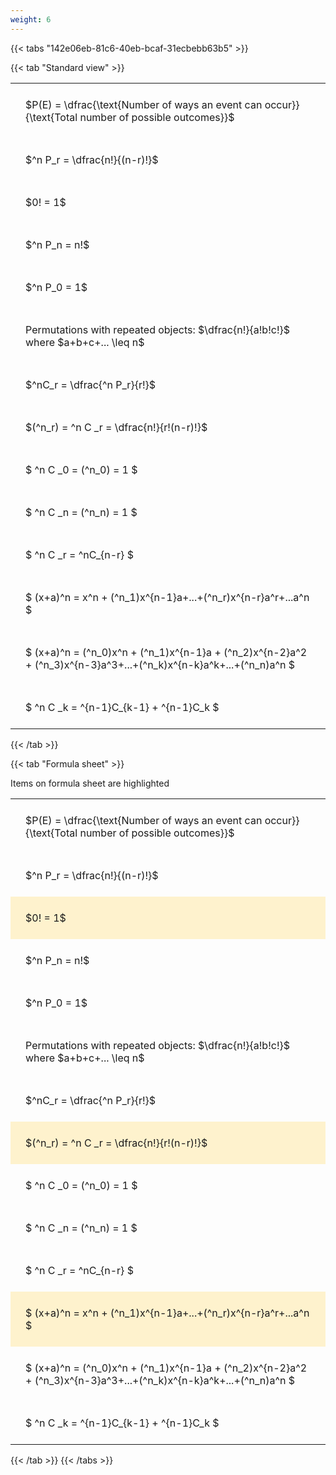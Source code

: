 ```yaml
---
weight: 6
---
```


{{< tabs "142e06eb-81c6-40eb-bcaf-31ecbebb63b5" >}}

{{< tab "Standard view" >}}

<style type="text/css">
#T_6e241 th.col_heading {
  text-align: left;
  font-size: 1em;
}
#T_6e241 td {
  text-align: left;
  font-size: 1em;
  padding: 1.5em;
}
</style>
<table id="T_6e241">
  <thead>
  </thead>
  <tbody>
    <tr>
      <td id="T_6e241_row0_col0" class="data row0 col0" >$P(E) = \dfrac{\text{Number of ways an event can occur}}{\text{Total number of possible outcomes}}$</td>
    </tr>
    <tr>
      <td id="T_6e241_row1_col0" class="data row1 col0" >$^n P_r = \dfrac{n!}{(n-r)!}$</td>
    </tr>
    <tr>
      <td id="T_6e241_row2_col0" class="data row2 col0" >$0! = 1$</td>
    </tr>
    <tr>
      <td id="T_6e241_row3_col0" class="data row3 col0" >$^n P_n = n!$</td>
    </tr>
    <tr>
      <td id="T_6e241_row4_col0" class="data row4 col0" >$^n P_0 = 1$</td>
    </tr>
    <tr>
      <td id="T_6e241_row5_col0" class="data row5 col0" >Permutations with repeated objects: $\dfrac{n!}{a!b!c!}$ where $a+b+c+... \leq n$</td>
    </tr>
    <tr>
      <td id="T_6e241_row6_col0" class="data row6 col0" >$^nC_r = \dfrac{^n P_r}{r!}$</td>
    </tr>
    <tr>
      <td id="T_6e241_row7_col0" class="data row7 col0" >$(^n_r) = ^n C _r = \dfrac{n!}{r!(n-r)!}$</td>
    </tr>
    <tr>
      <td id="T_6e241_row8_col0" class="data row8 col0" >$ ^n C _0 = (^n_0) = 1 $</td>
    </tr>
    <tr>
      <td id="T_6e241_row9_col0" class="data row9 col0" >$ ^n C _n = (^n_n) = 1 $</td>
    </tr>
    <tr>
      <td id="T_6e241_row10_col0" class="data row10 col0" >$ ^n C _r = ^nC_{n-r} $</td>
    </tr>
    <tr>
      <td id="T_6e241_row11_col0" class="data row11 col0" >$ (x+a)^n = x^n + (^n_1)x^{n-1}a+...+(^n_r)x^{n-r}a^r+...a^n    $</td>
    </tr>
    <tr>
      <td id="T_6e241_row12_col0" class="data row12 col0" >$ (x+a)^n = (^n_0)x^n + (^n_1)x^{n-1}a + (^n_2)x^{n-2}a^2 + (^n_3)x^{n-3}a^3+...+(^n_k)x^{n-k}a^k+...+(^n_n)a^n $</td>
    </tr>
    <tr>
      <td id="T_6e241_row13_col0" class="data row13 col0" >$ ^n C _k = ^{n-1}C_{k-1} + ^{n-1}C_k $</td>
    </tr>
  </tbody>
</table>
{{< /tab >}}

{{< tab "Formula sheet" >}}

Items on formula sheet are highlighted 
<br>
<style type="text/css">
#T_6fb97 th.col_heading {
  text-align: left;
  font-size: 1em;
}
#T_6fb97 td {
  text-align: left;
  font-size: 1em;
  padding: 1.5em;
}
#T_6fb97_row0_col0, #T_6fb97_row1_col0, #T_6fb97_row3_col0, #T_6fb97_row4_col0, #T_6fb97_row5_col0, #T_6fb97_row6_col0, #T_6fb97_row8_col0, #T_6fb97_row9_col0, #T_6fb97_row10_col0, #T_6fb97_row12_col0, #T_6fb97_row13_col0 {
  background-color: rgba(0,0,0,0);
}
#T_6fb97_row2_col0, #T_6fb97_row7_col0, #T_6fb97_row11_col0 {
  background-color: rgba(255,194,10, 0.2);
}
</style>
<table id="T_6fb97">
  <thead>
  </thead>
  <tbody>
    <tr>
      <td id="T_6fb97_row0_col0" class="data row0 col0" >$P(E) = \dfrac{\text{Number of ways an event can occur}}{\text{Total number of possible outcomes}}$</td>
    </tr>
    <tr>
      <td id="T_6fb97_row1_col0" class="data row1 col0" >$^n P_r = \dfrac{n!}{(n-r)!}$</td>
    </tr>
    <tr>
      <td id="T_6fb97_row2_col0" class="data row2 col0" >$0! = 1$</td>
    </tr>
    <tr>
      <td id="T_6fb97_row3_col0" class="data row3 col0" >$^n P_n = n!$</td>
    </tr>
    <tr>
      <td id="T_6fb97_row4_col0" class="data row4 col0" >$^n P_0 = 1$</td>
    </tr>
    <tr>
      <td id="T_6fb97_row5_col0" class="data row5 col0" >Permutations with repeated objects: $\dfrac{n!}{a!b!c!}$ where $a+b+c+... \leq n$</td>
    </tr>
    <tr>
      <td id="T_6fb97_row6_col0" class="data row6 col0" >$^nC_r = \dfrac{^n P_r}{r!}$</td>
    </tr>
    <tr>
      <td id="T_6fb97_row7_col0" class="data row7 col0" >$(^n_r) = ^n C _r = \dfrac{n!}{r!(n-r)!}$</td>
    </tr>
    <tr>
      <td id="T_6fb97_row8_col0" class="data row8 col0" >$ ^n C _0 = (^n_0) = 1 $</td>
    </tr>
    <tr>
      <td id="T_6fb97_row9_col0" class="data row9 col0" >$ ^n C _n = (^n_n) = 1 $</td>
    </tr>
    <tr>
      <td id="T_6fb97_row10_col0" class="data row10 col0" >$ ^n C _r = ^nC_{n-r} $</td>
    </tr>
    <tr>
      <td id="T_6fb97_row11_col0" class="data row11 col0" >$ (x+a)^n = x^n + (^n_1)x^{n-1}a+...+(^n_r)x^{n-r}a^r+...a^n    $</td>
    </tr>
    <tr>
      <td id="T_6fb97_row12_col0" class="data row12 col0" >$ (x+a)^n = (^n_0)x^n + (^n_1)x^{n-1}a + (^n_2)x^{n-2}a^2 + (^n_3)x^{n-3}a^3+...+(^n_k)x^{n-k}a^k+...+(^n_n)a^n $</td>
    </tr>
    <tr>
      <td id="T_6fb97_row13_col0" class="data row13 col0" >$ ^n C _k = ^{n-1}C_{k-1} + ^{n-1}C_k $</td>
    </tr>
  </tbody>
</table>
{{< /tab >}}
{{< /tabs >}}
